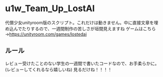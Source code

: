 # u1w_Team_Up_LostAI
代償少女unityroom版のスクリプト。これだけは動きません。中に直接文章を埋め込んでたりするので、一週間制作の苦しさが垣間見えますね
ゲームはこちら→https://unityroom.com/games/lostedai
## ルール
レビュー受けたことのない学生の一週間で書いたコードなので、お手柔らかに。(レビューしてくれるなら嬉しいね)
見るだけね！！！！
